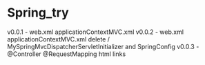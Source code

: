 # Spring_try

v0.0.1 - web.xml applicationContextMVC.xml
v0.0.2 - web.xml applicationContextMVC.xml delete / MySpringMvcDispatcherServletInitializer and SpringConfig
v0.0.3 - @Controller @RequestMapping html links
